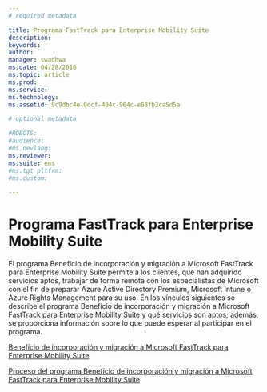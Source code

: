 ```yaml
---
# required metadata

title: Programa FastTrack para Enterprise Mobility Suite
description:
keywords:
author: 
manager: swadhwa
ms.date: 04/28/2016
ms.topic: article
ms.prod:
ms.service:
ms.technology:
ms.assetid: 9c9dbc4e-0dcf-404c-964c-e68fb3ca5d5a

# optional metadata

#ROBOTS:
#audience:
#ms.devlang:
ms.reviewer: 
ms.suite: ems
#ms.tgt_pltfrm:
#ms.custom:

---
```


# Programa FastTrack para Enterprise Mobility Suite
El programa Beneficio de incorporación y migración a Microsoft FastTrack para Enterprise Mobility Suite permite a los clientes, que han adquirido servicios aptos, trabajar de forma remota con los especialistas de Microsoft con el fin de preparar Azure Active Directory Premium, Microsoft Intune o Azure Rights Management para su uso. En los vínculos siguientes se describe el programa Beneficio de incorporación y migración a Microsoft FastTrack para Enterprise Mobility Suite y qué servicios son aptos; además, se proporciona información sobre lo que puede esperar al participar en el programa.

[Beneficio de incorporación y migración a Microsoft FastTrack para Enterprise Mobility Suite](fasttrack-center-benefit-for-enterprise-mobility-suite-ems.md)

[Proceso del programa Beneficio de incorporación y migración a Microsoft FastTrack para Enterprise Mobility Suite](fasttrack-center-benefit-process-for-enterprise-mobility-suite-ems.md)





<!--HONumber=Apr16_HO2-->


